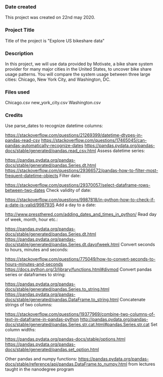 ### Date created
This project was created on 22nd may 2020.

### Project Title
Title of the project is "Explore US bikeshare data"

### Description
In this project, we will use data provided by Motivate, a bike share system provider for many major cities in the United States, to uncover bike share usage patterns. You will compare the system usage between three large cities: Chicago, New York City, and Washington, DC.

### Files used
Chicago.csv
new_york_city.csv
Washington.csv

### Credits
Use parse_dates to recognize datetime columns:

https://stackoverflow.com/questions/21269399/datetime-dtypes-in-pandas-read-csv
https://stackoverflow.com/questions/17465045/can-pandas-automatically-recognize-dates
https://pandas.pydata.org/pandas-docs/stable/generated/pandas.read_csv.html
Assess datetime series:

https://pandas.pydata.org/pandas-docs/stable/generated/pandas.Series.dt.html
https://stackoverflow.com/questions/29366572/pandas-how-to-filter-most-frequent-datetime-objects
Filter date:

https://stackoverflow.com/questions/29370057/select-dataframe-rows-between-two-dates
Check validity of date:

https://stackoverflow.com/questions/9987818/in-python-how-to-check-if-a-date-is-valid/9987935
Add a day to a date:

http://www.pressthered.com/adding_dates_and_times_in_python/
Read day of week, month, hour etc.:

https://pandas.pydata.org/pandas-docs/stable/generated/pandas.Series.dt.html
https://pandas.pydata.org/pandas-docs/stable/generated/pandas.Series.dt.dayofweek.html
Convert seconds to hours, minutes and seconds:

https://stackoverflow.com/questions/775049/how-to-convert-seconds-to-hours-minutes-and-seconds
https://docs.python.org/3/library/functions.html#divmod
Convert pandas series or dataframes to string:

https://pandas.pydata.org/pandas-docs/stable/generated/pandas.Series.to_string.html
https://pandas.pydata.org/pandas-docs/stable/generated/pandas.DataFrame.to_string.html
Concatenate strings of two columns:

https://stackoverflow.com/questions/19377969/combine-two-columns-of-text-in-dataframe-in-pandas-python
http://pandas.pydata.org/pandas-docs/stable/generated/pandas.Series.str.cat.html#pandas.Series.str.cat
Set column widths:

https://pandas.pydata.org/pandas-docs/stable/options.html
https://pandas.pydata.org/pandas-docs/stable/generated/pandas.set_option.html

Other pandas and numpy functions:
https://pandas.pydata.org/pandas-docs/stable/reference/api/pandas.DataFrame.to_numpy.html
from lectures taught in the nanodegree program
